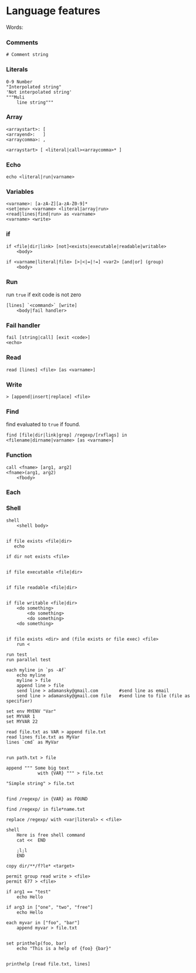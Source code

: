 # Language features

Words:

### Comments

    # Comment string

### Literals

    0-9 Number
    "Interpolated string"
    'Not interpolated string'
    """Muli 
        line string"""  
        
### Array
    <arraystart>: [
    <arrayend>:   ]
    <arraycomma>: ,
    
    <arraystart> [ <literal|call><arraycomma>* ]    
        
### Echo

    echo <literal|run|varname>

### Variables

    <varname>: [a-zA-Z][a-zA-Z0-9]*
    <set|env> <varname> <literal|array|run>
    <read|lines|find|run> as <varname>
    <varname> <write>

### if

    if <file|dir|link> [not]<exists|executable|readable|writable>
        <body>    
        
    if <varname|literal|file> [>|<|=|!=] <var2> [and|or] (group)
        <body>
    
### Run

run `true` if exit code is not zero

    [lines] `<command>` [write]
        <body|fail handler>

### Fail handler

    fail [string|call] [exit <code>] 
    <echo> 
    
### Read
    
    read [lines] <file> [as <varname>]
    
### Write
    
    > [append|insert|replace] <file>
    
### Find

find evaluated to `true` if found.

    find [file|dir|link|grep] /regexp/[rxflags] in <filename|dirname|varname> [as <varname>]
    
### Function 
    
    call <fname> [arg1, arg2]
    <fname>(arg1, arg2)
        <fbody>
    
### Each 
    
    
    
    
### Shell
  
    shell
        <shell body>
        
```text

if file exists <file|dir>
   echo 

if dir not exists <file> 
	

if file executable <file|dir>


if file readable <file|dir>


if file writable <file|dir>
	<do something>
		<do something>
		<do something>
	<do something>
		

if file exists <dir> and (file exists or file exec) <file>
	run <

run test 
run parallel test
 
each myline in `ps -Af`
	echo myline
	myline > file
	append line > file
	send line > adamansky@gmail.com 	   #send line as email
	send line > adamansky@gmail.com file   #send line to file (file as specifier) 

set env MYENV "Var" 
set MYVAR 1
set MYVAR 22

read file.txt as VAR > append file.txt
read lines file.txt as MyVar
lines `cmd` as MyVar


run path.txt > file

append """ Some big text 
            with {VAR} """ > file.txt
           
"Simple string" > file.txt     
    
   
find /regexp/ in {VAR} as FOUND

find /regexp/ in file*name.txt 

replace /regexp/ with <var|literal> < <file>

shell 
    Here is free shell command
    cat <<  END
    
    ;l;l
    END
    
copy dir/**/f?le* <target>
 
permit group read write > <file>
permit 677 > <file>

if arg1 == "test"
    echo Hello 
    
if arg3 in ["one", "two", "free"]
    echo Hello
    
each myvar in ["foo", "bar"]
    append myvar > file.txt 
    
    
set printhelp(foo, bar)
    echo "This is a help of {foo} {bar}"
    

printhelp [read file.txt, lines]


```